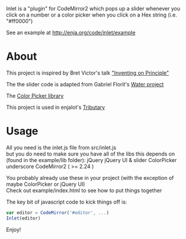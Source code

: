 Inlet is a "plugin" for CodeMirror2 which pops up a slider whenever you click on a number or a color picker when you click on a Hex string (i.e. "#ff0000")

See an example at http://enja.org/code/inlet/example

# About

This project is inspired by Bret Victor's talk ["Inventing on Principle"](https://vimeo.com/36579366)  

The the slider code is adapted from Gabriel Florit's [Water project](http://gabrielflor.it/water)  

The [Color Picker library](https://github.com/mudcube/Color-Picker)  

This project is used in enjalot's [Tributary](http://mainstem.org)  


# Usage

All you need is the inlet.js file from src/inlet.js  
but you do need to make sure you have all of the libs this depends on (found in the example/lib folder):
jQuery
jQuery UI & slider
ColorPicker
underscore
CodeMirror2 ( >= 2.24 )

You probably already use these in your project (with the exception of maybe ColorPicker or jQuery UI)  
Check out example/index.html to see how to put things together

The key bit of javascript code to kick things off is:
```javascript
var editor = CodeMirror('#editor', ...)
Inlet(editor)
```

Enjoy!
